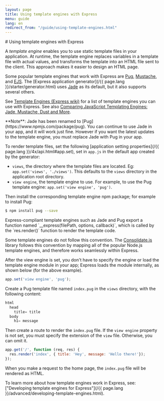 ```yaml
---
layout: page
title: Using template engines with Express
menu: guide
lang: en
redirect_from: "/guide/using-template-engines.html"
---
```

<div id="page-doc" markdown="1">
# Using template engines with Express

A _template engine_ enables you to use static template files in your application.   At runtime, the template engine replaces
variables in a template file with actual values, and transforms the template into an HTML file sent to the client.
This approach makes it easier to design an HTML page.

Some popular template engines that work with Express are [Pug](https://pugjs.org/api/getting-started.html),
[Mustache](https://www.npmjs.com/package/mustache), and [EJS](https://www.npmjs.com/package/ejs).
The [Express application generator](/{{ page.lang }}/starter/generator.html) uses [Jade](https://www.npmjs.com/package/jade) as its default, but it also supports several others.

See [Template Engines (Express wiki)](https://github.com/strongloop/express/wiki#template-engines)
for a list of template engines you can use with Express.
See also [Comparing JavaScript Templating Engines: Jade, Mustache, Dust and More](https://strongloop.com/strongblog/compare-javascript-templates-jade-mustache-dust/).

<div class="doc-box doc-notice" markdown="1">
**Note**: Jade has been renamed to [Pug](https://www.npmjs.com/package/pug).  You can continue to use Jade in your app, and it will work just fine.  However if you want the latest updates to the template engine, you must replace Jade with Pug in your app.
</div>

To render template files, set the following [application setting properties](/{{ page.lang }}/4x/api.html#app.set), set in `app.js` in the default app created by the generator:

* `views`, the directory where the template files are located. Eg: `app.set('views', './views')`.
This defaults to the `views` directory in the application root directory.
* `view engine`, the template engine to use. For example, to use the Pug template engine: `app.set('view engine', 'pug')`.

Then install the corresponding template engine npm package; for example to install Pug:

```sh
$ npm install pug --save
```

<div class="doc-box doc-notice" markdown="1">
Express-compliant template engines such as Jade and Pug export a function named `__express(filePath, options, callback)`,
which is called by the `res.render()` function to render the template code.

Some template engines do not follow this convention. The [Consolidate.js](https://www.npmjs.org/package/consolidate)
library follows this convention by mapping all of the popular Node.js template engines, and therefore works seamlessly within Express.
</div>

After the view engine is set, you don't have to specify the engine or load the template engine module in your app;
Express loads the module internally, as shown below (for the above example).

```js
app.set('view engine', 'pug');
```

Create a Pug template file named `index.pug` in the `views` directory, with the following content:

```js
html
  head
    title= title
  body
    h1= message
```

Then create a route to render the `index.pug` file. If the `view engine` property is not set,
you must specify the extension of the `view` file. Otherwise, you can omit it.

```js
app.get('/', function (req, res) {
  res.render('index', { title: 'Hey', message: 'Hello there!'});
});
```

When you make a request to the home page, the `index.pug` file will be rendered as HTML.

To learn more about how template engines work in Express, see:
["Developing template engines for Express"](/{{ page.lang }}/advanced/developing-template-engines.html).
</div>
